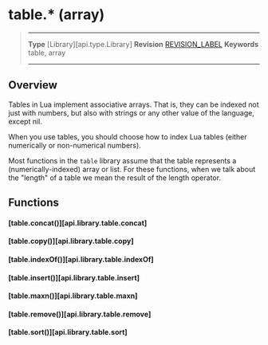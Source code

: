 # table.* (array)

> --------------------- ------------------------------------------------------------------------------------------
> __Type__              [Library][api.type.Library]
> __Revision__          [REVISION_LABEL](REVISION_URL)
> __Keywords__          table, array
> --------------------- ------------------------------------------------------------------------------------------

## Overview

Tables in Lua implement associative arrays. That is, they can be indexed not just with numbers, but also with strings or any other value of the language, except nil.

When you use tables, you should choose how to index Lua tables (either numerically or non-numerical numbers).

Most functions in the `table` library assume that the table represents a (numerically-indexed) array or list. For these functions, when we talk about the "length" of a table we mean the result of the length operator.

## Functions

#### [table.concat()][api.library.table.concat]

#### [table.copy()][api.library.table.copy]

#### [table.indexOf()][api.library.table.indexOf]

#### [table.insert()][api.library.table.insert]

#### [table.maxn()][api.library.table.maxn]

#### [table.remove()][api.library.table.remove]

#### [table.sort()][api.library.table.sort]

